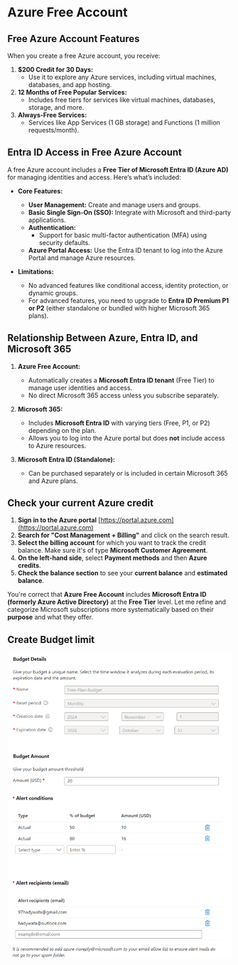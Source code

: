 # Azure Free Account

## **Free Azure Account Features**

When you create a free Azure account, you receive:

1. **\$200 Credit for 30 Days:**
   - Use it to explore any Azure services, including virtual machines, databases, and app hosting.
2. **12 Months of Free Popular Services:**
   - Includes free tiers for services like virtual machines, databases, storage, and more.
3. **Always-Free Services:**
   - Services like App Services (1 GB storage) and Functions (1 million requests/month).

## **Entra ID Access in Free Azure Account**

A free Azure account includes a **Free Tier of Microsoft Entra ID (Azure AD)** for managing identities and access. Here’s what’s included:

- **Core Features:**

  - **User Management:** Create and manage users and groups.
  - **Basic Single Sign-On (SSO):** Integrate with Microsoft and third-party applications.
  - **Authentication:**
    - Support for basic multi-factor authentication (MFA) using security defaults.
  - **Azure Portal Access:** Use the Entra ID tenant to log into the Azure Portal and manage Azure resources.

- **Limitations:**
  - No advanced features like conditional access, identity protection, or dynamic groups.
  - For advanced features, you need to upgrade to **Entra ID Premium P1 or P2** (either standalone or bundled with higher Microsoft 365 plans).

## **Relationship Between Azure, Entra ID, and Microsoft 365**

1. **Azure Free Account:**

   - Automatically creates a **Microsoft Entra ID tenant** (Free Tier) to manage user identities and access.
   - No direct Microsoft 365 access unless you subscribe separately.

2. **Microsoft 365:**

   - Includes **Microsoft Entra ID** with varying tiers (Free, P1, or P2) depending on the plan.
   - Allows you to log into the Azure portal but does **not** include access to Azure resources.

3. **Microsoft Entra ID (Standalone):**
   - Can be purchased separately or is included in certain Microsoft 365 and Azure plans.

## Check your current Azure credit

1. **Sign in to the Azure portal** [https://portal.azure.com](https://portal.azure.com)
2. **Search for "Cost Management + Billing"** and click on the search result.
3. **Select the billing account** for which you want to track the credit balance. Make sure it's of type **Microsoft Customer Agreement**.
4. **On the left-hand side**, select **Payment methods** and then **Azure credits**.
5. **Check the balance section** to see your **current balance** and **estimated balance**.

You're correct that **Azure Free Account** includes **Microsoft Entra ID (formerly Azure Active Directory)** at the **Free Tier** level. Let me refine and categorize Microsoft subscriptions more systematically based on their **purpose** and what they offer.

## Create Budget limit

![alt text](images/budget-limit-1.png)
![alt text](images/budget-limit-2.png)
